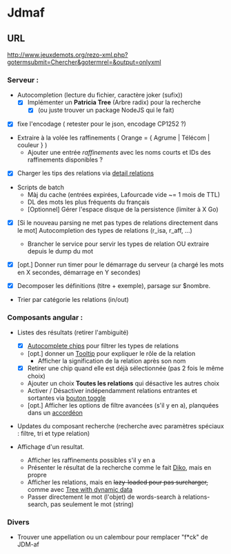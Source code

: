 # Jdmaf

## URL
http://www.jeuxdemots.org/rezo-xml.php?gotermsubmit=Chercher&gotermrel=&output=onlyxml

<!---
  Check for detect encoding : https://code.google.com/archive/p/juniversalchardet/
-->

### Serveur : 
  + Autocompletion (lecture du fichier, caractère joker (sufix))
    + [x] Implémenter un __Patricia Tree__ (Arbre radix) pour la recherche
      + [x] (ou juste trouver un package NodeJS qui le fait)
  
  + [x] fixe l'encodage ( retester pour le json, encodage  CP1252 ?)
  + Extraire à la volée les raffinements ( Orange = { Agrume | Télécom | couleur } )
    + Ajouter une entrée _raffinements_ avec les noms courts et IDs des raffinements disponibles ?
  + [x] Charger les tips des relations via [detail relations](http://www.jeuxdemots.org/jdm-about-detail-relations.php)
  
     
  + Scripts de batch 
    + Màj du cache (entrées expirées, Lafourcade vide ~= 1 mois de TTL)
    + DL des mots les plus fréquents du français
    + [Optionnel] Gérer l'espace disque de la persistence (limiter à X Go)
    
  + [x] [Si le nouveau parsing ne met pas types de relations directement dans le mot] Autocompletion des types de relations (r_isa, r_aff, ...)
    + Brancher le service pour servir les types de relation OU extraire depuis le dump du mot
  + [x] [opt.] Donner run timer pour le démarrage du serveur (a chargé les mots en X secondes, démarrage en Y secondes) 
  
  + [x] Decomposer les définitions (titre + exemple), parsage sur $nombre.
  
  + Trier par catégorie les relations (in/out)
  
### Composants angular : 
  + Listes des résultats (retirer l'ambiguité)
    + [x]  [Autocomplete chips](https://material.angular.io/components/chips/overview) pour filtrer les types de relations
      + [opt.] donner un [Tooltip](https://material.angular.io/components/tooltip/overview) pour expliquer le rôle de la relation
        + Afficher la signification de la relation après son nom
      + [x] Retirer une chip quand elle est déjà sélectionnée (pas 2 fois le même choix)
      + Ajouter un choix **Toutes les relations** qui désactive les autres choix
    + Activer / Désactiver indépendamment relations entrantes et sortantes via [bouton toggle](https://material.angular.io/components/button-toggle/overview)
    + [opt.] Afficher les options de filtre avancées (s'il y en a), planquées dans un [accordéon](https://material.angular.io/components/expansion/examples)
     
  + Updates du composant recherche (recherche avec paramètres spéciaux : filtre, tri et type relation)
  
  + Affichage d'un resultat.
    + Afficher les raffinements possibles s'il y en a
    + Présenter le résultat de la recherche comme le fait [Diko](http://www.jeuxdemots.org/diko.php), mais en propre
    + Afficher les relations, mais en ~~lazy-loaded pour pas surcharger,~~ comme avec [Tree with dynamic data](https://material.angular.io/components/tree/examples)
    + Passer directement le mot (l'objet) de words-search à relations-search, pas seulement le mot (string)
    
    
  
  
### Divers
  + Trouver une appellation ou un calembour pour remplacer "f*ck" de JDM-af






  
